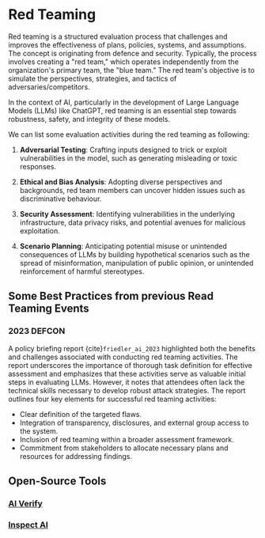 # Red Teaming

Red teaming is a structured evaluation process that challenges and improves the effectiveness of plans, policies, systems, and assumptions. The concept is originating from defence and security. Typically, the process involves creating a "red team," which operates independently from the organization's primary team, the "blue team." The red team's objective is to simulate the perspectives, strategies, and tactics of adversaries/competitors.

In the context of AI, particularly in the development of Large Language Models (LLMs) like ChatGPT, red teaming is an essential step towards robustness, safety, and integrity of these models. 

We can list some evaluation activities during the red teaming as following:

1. **Adversarial Testing**: Crafting inputs designed to trick or exploit vulnerabilities in the model, such as generating misleading or toxic responses.

2. **Ethical and Bias Analysis**: Adopting diverse perspectives and backgrounds, red team members can uncover hidden issues such as discriminative behaviour.

3. **Security Assessment**: Identifying vulnerabilities in the underlying infrastructure, data privacy risks, and potential avenues for malicious exploitation. 

4. **Scenario Planning**: Anticipating potential misuse or unintended consequences of LLMs by building hypothetical scenarios such as the spread of misinformation, manipulation of public opinion, or unintended reinforcement of harmful stereotypes.


## Some Best Practices from previous Read Teaming Events

### 2023 DEFCON

A policy briefing report {cite}`friedler_ai_2023` highlighted both the benefits and challenges associated with conducting red teaming activities. The report underscores the importance of thorough task definition for effective assessment and emphasizes that these activities serve as valuable initial steps in evaluating LLMs. However, it notes that attendees often lack the technical skills necessary to develop robust attack strategies. The report outlines four key elements for successful red teaming activities:
- Clear definition of the targeted flaws.
- Integration of transparency, disclosures, and external group access to the system.
- Inclusion of red teaming within a broader assessment framework.
- Commitment from stakeholders to allocate necessary plans and resources for addressing findings.


## Open-Source Tools

### [AI Verify](https://github.com/aiverify-foundation/aiverify)


### [Inspect AI](https://ukgovernmentbeis.github.io/inspect_ai/)

